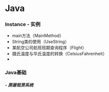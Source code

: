 # Java

### Instance - 实例

- main方法（MainMethod）
- String类的使用（UseString）
- 某航空公司航班班期查询程序（Flight）
- 摄氏温度与华氏温度的转换（CelsiusFahrenheit）
- 

### Java基础

##### - 房屋租赁系统





